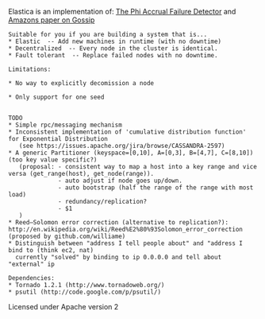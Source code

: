 Elastica is an implementation of:  [The Phi Accrual Failure Detector] and [Amazons paper on Gossip]

[The Phi Accrual Failure Detector]: http://ddg.jaist.ac.jp/pub/HDY+04.pdf 
[Amazons paper on Gossip]: http://www.cs.cornell.edu/home/rvr/papers/flowgossip.pdf

    Suitable for you if you are building a system that is...
    * Elastic  -- Add new machines in runtime (with no downtime)
    * Decentralized  -- Every node in the cluster is identical.  
    * Fault tolerant  -- Replace failed nodes with no downtime. 

    Limitations:
    
    * No way to explicitly decomission a node

    * Only support for one seed


    TODO
    * Simple rpc/messaging mechanism
    * Inconsistent implementation of 'cumulative distribution function' for Exponential Distribution  
       (see https://issues.apache.org/jira/browse/CASSANDRA-2597)
    * A generic Partitioner (keyspace=[0,10], A=[0,3], B=[4,7], C=[8,10]) (too key value specific?)
       (proposal: - consistent way to map a host into a key range and vice versa (get_range(host), get_node(range)). 
                  - auto adjust if node goes up/down. 
                  - auto bootstrap (half the range of the range with most load)     
                  - redundancy/replication?
                  - $1
       )
    * Reed–Solomon error correction (alternative to replication?): http://en.wikipedia.org/wiki/Reed%E2%80%93Solomon_error_correction (proposed by github.com/williame)
    * Distinguish between "address I tell people about" and "address I bind to (think ec2, nat)
      currently "solved" by binding to ip 0.0.0.0 and tell about "external" ip

    Dependencies:
    * Tornado 1.2.1 (http://www.tornadoweb.org/)
    * psutil (http://code.google.com/p/psutil/)

Licensed under Apache version 2